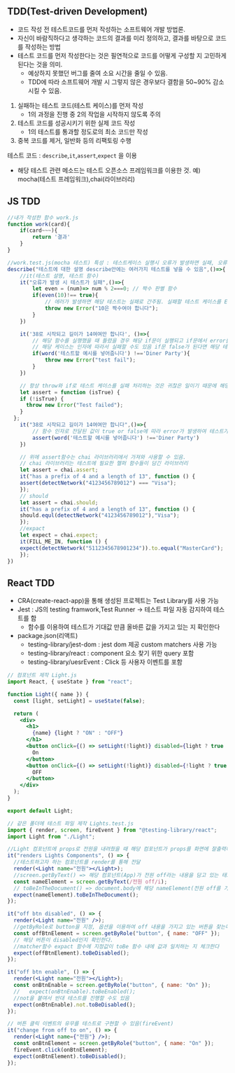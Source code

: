 ## TDD(Test-driven Development)

- 코드 작성 전 테스트코드를 먼저 작성하는 소프트웨어 개발 방법론.
- 자신이 바람직하다고 생각하는 코드의 결과를 미리 정의하고, 결과를 바탕으로 코드를 작성하는 방법
- 테스트 코드를 먼저 작성한다는 것은 필연적으로 코드를 어떻게 구성할 지 고민하게 된다는 것을 의미.
  - 예상하지 못했던 버그를 줄여 소요 시간을 줄일 수 있음.
  - TDD에 따라 소프트웨어 개발 시 그렇지 않은 경우보다 결함을 50~90% 감소시킬 수 있음.

1. 실패하는 테스트 코드(테스트 케이스)를 먼저 작성
   - 1의 과정을 진행 중 2의 작업을 시작하지 않도록 주의
2. 테스트 코드를 성공시키기 위한 실제 코드 작성
   - 1의 테스트를 통과할 정도로의 최소 코드만 작성
3. 중복 코드를 제거, 일반화 등의 리팩토링 수행

테스트 코드 : `describe`,`it`,`assert`,`expect` 을 이용

- 해당 테스트 관련 메소드는 테스트 오픈소스 프레임워크를 이용한 것. 예) mocha(테스트 프레임워크),chai(라이브러리)

## JS TDD

```js
//내가 작성한 함수 work.js
function work(card){
    if(card~~~){
        return '결과'
    }
}

//work.test.js(mocha 테스트) 특성 : 테스트케이스 실행시 오류가 발생하면 실패, 오류가 발생하지 않으면 성공으로 간주
describe("테스트에 대한 설명 describe안에는 여러가지 테스트를 넣을 수 있음",()=>{
    //it(테스트 설명, 테스트 함수)
    it("오류가 발생 시 테스트가 실패",()=>{
        let even = (num)=> num % 2===0; // 짝수 판별 함수
        if(even(10)!== true){
            // 에러가 발생하면 해당 테스트는 실패로 간주됨. 실패할 테스트 케이스를 Error로 처리해줄 것.
            throw new Error("10은 짝수여야 합니다");
        }
    })

    it('38로 시작되고 길이가 14여여만 합니다', ()=>{
        // 해당 함수를 실행했을 때 틀렸을 경우 해당 if문이 실행되고 if문에서 error를 보내줬기 떄문에
        // 해당 케이스는 인자에 따라서 실패할 수도 있음 if문 false가 된다면 해당 테스트 케이스는 통과처리
        if(word('테스트할 예시를 넣어줍니다') !=='Diner Party'){
            throw new Error("test fail");
        }
    })

    // 항상 throw와 if로 테스트 케이스를 실패 처리하는 것은 귀찮은 일이기 때문에 해당 함수 제작
    let assert = function (isTrue) {
    if (!isTrue) {
      throw new Error("Test failed");
    }
  };
    it("38로 시작되고 길이가 14여여만 합니다",()=>{
        // 함수 인자로 전달된 값이 true or false에 따라 error가 발생하여 테스트가 실패할지 성공할지를 결정함
        assert(word('테스트할 예시를 넣어줍니다') !=='Diner Party')
    })

    // 위에 assert함수는 chai 라이브러리에서 가져와 사용할 수 있음.
    // chai 라이브러리는 테스트에 필요한 헬퍼 함수들이 담긴 라이브러리
    let assert = chai.assert;
    it("has a prefix of 4 and a length of 13", function () {
    assert(detectNetwork("4123456789012") === "Visa");
    });
    // should
    let assert = chai.should;
    it("has a prefix of 4 and a length of 13", function () {
    should.equl(detectNetwork("4123456789012"),"Visa");
    });
    //expact
    let expect = chai.expect;
    it(FILL_ME_IN, function () {
    expect(detectNetwork("5112345678901234")).to.equal("MasterCard");
    });
})

```

## React TDD

- CRA(create-react-app)을 통해 생성된 프로젝트는 Test Library를 사용 가능
- Jest : JS의 testing framwork,Test Runner -> 테스트 파일 자동 감지하여 테스트를 함
  - 함수를 이용하여 테스트가 기대값 만큼 올바른 값을 가지고 있는 지 확인한다
- package.json(리액트)
  - testing-library/jest-dom : jest dom 제공 custom matchers 사용 가능
  - testing-library/react : component 요소 찾기 위한 query 포함
  - testing-library/uesrEvent : Click 등 사용자 이벤트를 포함

```jsx
// 컴포넌트 제작 Light.js
import React, { useState } from "react";

function Light({ name }) {
  const [light, setLight] = useState(false);

  return (
    <div>
      <h1>
        {name} {light ? "ON" : "OFF"}
      </h1>
      <button onClick={() => setLight(!light)} disabled={light ? true : false}>
        On
      </button>
      <button onClick={() => setLight(!light)} disabled={!light ? true : false}>
        OFF
      </button>
    </div>
  );
}

export default Light;

// 같은 폴더에 테스트 파일 제작 Lights.test.js
import { render, screen, fireEvent } from "@testing-library/react";
import Light from "./Light";

//Light 컴포넌트에 props로 전원을 내려줬을 때 해당 컴포넌트가 props를 화면에 잘출력하고 있는 지 확인하는 것
it("renders Lights Components", () => {
  //테스트하고자 하는 컴포넌트를 render를 통해 전달
  render(<Light name="전원"></Light>);
  //screen.getByText() => 해당 컴포넌트(App)가 전원 off라는 내용을 담고 있는 태그가 있는 지 확인하고 nameElement에 할당
  const nameElement = screen.getByText(/전원 off/i);
  // toBeInTheDocument() => document.body에 해당 nameElement(전원 off를 가진 태그가 있는 지 확인한다)
  expect(nameElement).toBeInTheDocument();
});

it("off btn disabled", () => {
  render(<Light name="전원" />);
  //getByRole로 button을 지정, 옵션을 이용하여 off 내용을 가지고 있는 버튼을 찾는다. <button>OFF</button>
  const offBtnElement = screen.getByRole("button", { name: "OFF" });
  // 해당 버튼이 disabled인지 확인한다.
  //matcher함수 expact 함수에 지정값이 toBe 함수 내에 값과 일치하는 지 체크한다
  expect(offBtnElement).toBeDisabled();
});

it("off btn enable", () => {
  render(<Light name="전원"></Light>);
  const onBtnEnable = screen.getByRole("button", { name: "On" });
  //   expect(onBtnEnable).toBeEnabled();
  //not을 붙여서 반대 테스트를 진행할 수도 있음
  expect(onBtnEnable).not.toBeDisabled();
});

// 버튼 클릭 이벤트의 유무를 테스트로 구현할 수 있음(fireEvent)
it("change from off to on", () => {
  render(<Light name={"전원"} />);
  const onBtnElement = screen.getByRole("button", { name: "On" });
  fireEvent.click(onBtnElement);
  expect(onBtnElement).toBeDisabled();
});
```
